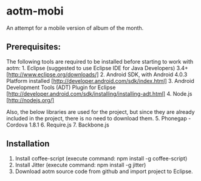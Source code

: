 aotm-mobi
=========

An attempt for a mobile version of album of the month.


Prerequisites:
------------------------------------
The following tools are required to be installed before starting to work with aotm:
	1. Eclipse (suggested to use Eclipse IDE for Java Developers) 3.4+ [http://www.eclipse.org/downloads/]
	2. Android SDK, with Android 4.0.3 Platform installed [http://developer.android.com/sdk/index.html]
	3. Android Development Tools (ADT) Plugin for Eclipse [http://developer.android.com/sdk/installing/installing-adt.html]
	4. Node.js [http://nodejs.org/]

Also, the below libraries are used for the project, but since they are already included in the project, there is no need to download them.
	5. Phonegap - Cordova 1.8.1
	6. Require.js
	7. Backbone.js

Installation
------------------------------------
1. Install coffee-script (execute command: npm install -g coffee-script)
2. Install Jitter (execute command: npm install -g jitter)
3. Download aotm source code from github and import project to Eclipse.